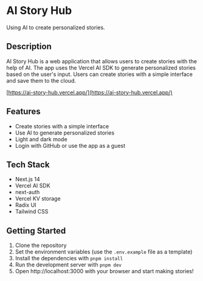 # AI Story Hub

Using AI to create personalized stories.

## Description

AI Story Hub is a web application that allows users to create stories with the help of AI. The app uses the Vercel AI SDK to generate personalized stories based on the user's input. Users can create stories with a simple interface and save them to the cloud.

[https://ai-story-hub.vercel.app/](https://ai-story-hub.vercel.app/)

## Features

- Create stories with a simple interface
- Use AI to generate personalized stories
- Light and dark mode
- Login with GitHub or use the app as a guest

## Tech Stack

- Next.js 14
- Vercel AI SDK
- next-auth
- Vercel KV storage
- Radix UI
- Tailwind CSS

## Getting Started

1. Clone the repository
2. Set the environment variables (use the `.env.example` file as a template)
3. Install the dependencies with `pnpm install`
4. Run the development server with `pnpm dev`
5. Open http://localhost:3000 with your browser and start making stories!
